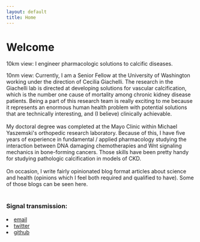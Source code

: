 ```yaml
---
layout: default
title: Home
---
```

<html>
<body>
<h1>Welcome</h1>  
<p>
10km view:
I engineer pharmacologic solutions to calcific diseases.

10nm view:
Currently, I am a Senior Fellow at the University of Washington working under the direction of Cecilia Giachelli. The research in the Giachelli lab is directed at developing solutions for vascular calcification, which is the number one cause of mortality among chronic kidney disease patients. Being a part of this research team is really exciting to me because it represents an enormous human health problem with potential solutions that are technically interesting, and (I believe) clinically achievable.
<br/>
<br/>
My doctoral degree was completed at the Mayo Clinic within Michael Yaszemski's orthopedic research laboratory. Because of this, I have five years of experience in fundamental / applied pharmacology studying the interaction between DNA damaging chemotherapies and Wnt signaling mechanics in bone-forming cancers. Those skills have been pretty handy for studying pathologic calcification in models of CKD.
<br/>
<br/>
On occasion, I write fairly opinionated blog format articles about science and health (opinions which I feel both required and qualified to have). Some of those blogs can be seen here.
<br/>
<br/>
</p>
<h3>Signal transmission:</h3>

<li><a href="carltgustafson@gmail.com">email</a>
</li>
<li><a href="https://twitter.com/carlgus1">twitter</a>
</li>
<li><a href="https://github.com/carlgus">github</a>
</li>
<br/>
